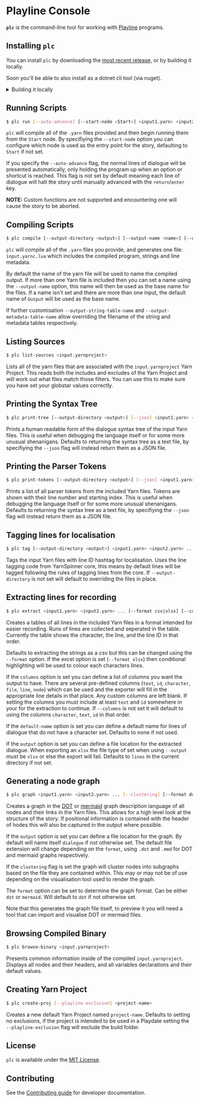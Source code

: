 # Playline Console

**`plc`** is the command-line tool for working with [Playline](https://github.com/pappleby/playline) programs.

## Installing `plc`

You can install `plc` by downloading the [most recent release](https://github.com/pappleby/Playline-Console/releases/latest), or by building it locally.

Soon you'll be able to also install as a dotnet cli tool (via nuget).

<details>
<summary>Building it locally</summary>
<p>

* Download and install the [.NET SDK](https://dotnet.microsoft.com/en-us/download).
* In your terminal, build and run the project with the following command:

    ```bash
    dotnet-run -- [your commands]
    ```

    For example, to compile a Yarn script, run the following command:

    ```bash
    dotnet-run -- compile path/to/Myscript.yarn
    ```

</p>
</details>

## Running Scripts

```bash
$ plc run [--auto-advance] [--start-node <Start>] <input1.yarn> <input2.yarn> ...
```

`plc` will compile all of the `.yarn` files provided and then begin running them from the `Start` node.
By specifiying the `--start-node` option you can configure which node is used as the entry point for the story, defaulting to `Start` if not set.

If you specify the `--auto-advance` flag, the normal lines of dialogue will be presented automatically, only holding the program up when an option or shortcut is reached.
This flag is not set by default meaning each line of dialogue will halt the story until manually advanced with the `return`/`enter` key.

**NOTE:** Custom functions are not supported and encountering one will cause the story to be aborted.

## Compiling Scripts

```bash
$ plc compile [--output-directory <output>] [--output-name <name>] [--output-string-table-name <tablename>] [--output-metadata-table-name <metadataname>] <input1.yarn> <input2.yarn> ...
```

`plc` will compile all of the `.yarn` files you provide, and generates one file: `input.yarnc.lua` which includes the compiled program, strings and line metadata.

By default the name of the yarn file will be used to name the compiled output.
If more than one Yarn file is included then you can set a name using the `--output-name` option, this name will then be used as the base name for the files.
If a name isn't set and there are more than one input, the default name of `Output` will be used as the base name.

If further customisation `--output-string-table-name` and `--output-metadata-table-name` allow overriding the filename of the string and metadata tables respectively.

## Listing Sources

```bash
$ plc list-sources <input.yarnproject>
```

Lists all of the yarn files that are associated with the `input.yarnproject` Yarn Project.
This reads both the includes and excludes of the Yarn Project and will work out what files match those filters.
You can use this to make sure you have set your globstar values correctly.

## Printing the Syntax Tree

```bash
$ plc print-tree [--output-directory <output>] [--json] <input1.yarn> <input2.yarn> ...
```

Prints a human readable form of the dialogue syntax tree of the input Yarn files.
This is useful when debugging the language itself or for some more unusual shenanigans.
Defaults to returning the syntax tree as a text file, by specifiying the `--json` flag will instead return them as a JSON file.

## Printing the Parser Tokens

```bash
$ plc print-tokens [--output-directory <output>] [--json] <input1.yarn> <input2.yarn> ...
```

Prints a list of all parser tokens from the included Yarn files.
Tokens are shown with their line number and starting index.
This is useful when debugging the language itself or for some more unusual shenanigans.
Defaults to returning the syntax tree as a text file, by specifiying the `--json` flag will instead return them as a JSON file.

## Tagging lines for localisation

```bash
$ plc tag [--output-directory <output>] <input1.yarn> <input2.yarn> ...
```

Tags the input Yarn files with line ID hashtag for localisation.
Uses the line tagging code from YarnSpinner core, this means by default lines will be tagged following the rules of tagging lines from the core.
If `--output-directory` is not set will default to overriding the files in place.

## Extracting lines for recording

```bash
$ plc extract <input1.yarn> <input2.yarn> ... [--format csv|xlsx] [--columns <column1> <column2> ...] [--default-name <name>] [--output <file>]
```

Creates a tables of all lines in the included Yarn files in a format intended for easier recording.
Runs of lines are collected and seperated in the table.
Currently the table shows the character, the line, and the line ID in that order.

Defaults to extracting the strings as a csv but this can be changed using the `--format` option.
If the excel option is set (`--format xlsx`) then conditional highlighting will be used to colour each characters lines.

If the `columns` option is set you can define a list of columns you want the output to have.
There are several pre-defined columns (`text`, `id`, `character`, `file`, `line`, `node`) which can be used and the exporter will fill in the appropriate line details in that place.
Any custom columns are left blank.
If setting the columns you must include at least `text` and `id` somewhere in your for the extraction to continue.
If `--columns` is not set it will default to using the columns `character`, `text`, `id` in that order.

If the `default-name` option is set you can define a default name for lines of dialogue that do not have a character set.
Defaults to none if not used.

If the `output` option is set you can define a file location for the extracted dialogue.
When exporting an `xlsx` the file type of set when using `--output` *must* be `xlsx` or else the export will fail.
Defaults to `lines` in the current directory if not set.

## Generating a node graph

```bash
$ plc graph <input1.yarn> <input2.yarn> ... [--clustering] [--format dot|mermaid] [--output <file>]
```

Creates a graph in the [DOT](https://graphviz.org/doc/info/lang.html) or [mermaid](https://mermaid-js.github.io/mermaid/) graph description language of all nodes and their links in the Yarn files.
This allows for a high level look at the structure of the story.
If positional information is contained with the header of hodes this will also be captured in the output where possible.

If the `output` option is set you can define a file location for the graph.
By default will name itself `dialogue` if not otherwise set.
The default file extension will change depending on the `format`, using `.dot` and `.mmd` for DOT and mermaid graphs respectively.

If the `clustering` flag is set the graph will cluster nodes into subgraphs based on the file they are contained within.
This may or may not be of use depending on the visualisation tool used to render the graph.

The `format` option can be set to determine the graph format.
Can be either `dot` or `mermaid`.
Will default to `dot` if not otherwise set.

Note that this generates the graph file itself, to preview it you will need a tool that can import and visualise DOT or mermaid files.

## Browsing Compiled Binary

```bash
$ plc browse-binary <input.yarnproject>
```

Presents common information inside of the compiled `input.yarnproject`.
Displays all nodes and their headers, and all variables declarations and their default values.

## Creating Yarn Project

```bash
$ plc create-proj [--playline-exclusion] <project-name> 
```

Creates a new default Yarn Project named `project-name`.
Defaults to setting no exclusions, if the project is intended to be used in a Playdate setting the `--playline-exclusion` flag will exclude the build folder.

## License

`plc` is available under the [MIT License](LICENSE.md).

## Contributing

See the [Contributing guide](CONTRIBUTING.md) for developer documentation.

